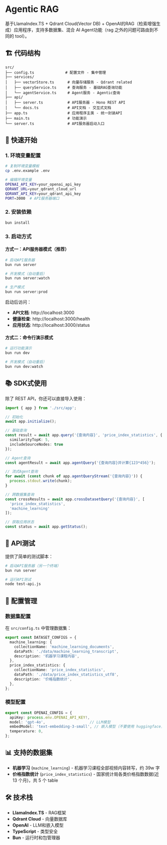# Agentic RAG

基于LlamaIndex.TS + Qdrant Cloud(Vector DB) + OpenAI的RAG（检索增强生成）应用程序，支持多数据集、混合 AI Agent功能（rag 之外的问题可路由到不同的 tool）。

## 🏗️ 代码结构

```
src/
├── config.ts              # 配置文件 - 集中管理
├── services/
│   ├── vectorStore.ts      # 向量存储服务 - Qdrant related
│   ├── queryService.ts     # 查询服务 - 基础RAG查询功能
│   └── agentService.ts     # Agent服务 - Agentic查询
├── api/
│   ├── server.ts           # API服务器 - Hono REST API
│   └── docs.ts             # API文档 - 交互式文档
├── app.ts                  # 应用程序主类 - 统一封装API
├── main.ts                 # 功能演示
└── server.ts               # API服务器启动入口
```

## 🚀 快速开始

### 1. 环境变量配置

```bash
# 复制环境变量模板
cp .env.example .env

# 编辑环境变量
OPENAI_API_KEY=your_openai_api_key
QDRANT_URL=your_qdrant_cloud_url
QDRANT_API_KEY=your_qdrant_api_key
PORT=3000  # API服务器端口
```

### 2. 安装依赖

```bash
bun install
```

### 3. 启动方式

#### 方式一：API服务器模式（推荐）

```bash
# 启动API服务器
bun run server

# 开发模式（自动重启）
bun run server:watch

# 生产模式
bun run server:prod
```

启动后访问：
- **API文档**: http://localhost:3000
- **健康检查**: http://localhost:3000/health
- **应用状态**: http://localhost:3000/status

#### 方式二：命令行演示模式

```bash
# 运行功能演示
bun run dev

# 开发模式（自动重启）
bun run dev:watch
```

## 📚 SDK式使用

除了 REST API，你还可以直接导入使用：

```typescript
import { app } from './src/app';

// 初始化
await app.initialize();

// 基础查询
const result = await app.query('{查询内容}', 'price_index_statistics', {
  similarityTopK: 5,
  includeSourceNodes: true
});

// Agent查询
const agentResult = await app.agentQuery('{查询内容}并计算{123*456}');

// 流式Agent查询
for await (const chunk of app.agentQueryStream('{查询内容}')) {
  process.stdout.write(chunk);
}

// 跨数据集查询
const crossResults = await app.crossDatasetQuery('{查询内容}', [
  'price_index_statistics', 
  'machine_learning'
]);

// 获取应用状态
const status = await app.getStatus();
```

## 🧪 API测试

提供了简单的测试脚本：

```bash
# 启动API服务器（另一个终端）
bun run server

# 运行API测试
node test-api.js
```

## 🔧 配置管理

### 数据集配置

在 `src/config.ts` 中管理数据集：

```typescript
export const DATASET_CONFIGS = {
  machine_learning: {
    collectionName: 'machine_learning_documents',
    dataPath: './data/machine_learning_transcript',
    description: '机器学习课程内容',
  },
  price_index_statistics: {
    collectionName: 'price_index_statistics',
    dataPath: './data/price_index_statistics_utf8',
    description: '价格指数统计',
  },
};
```

### 模型配置

```typescript
export const OPENAI_CONFIG = {
  apiKey: process.env.OPENAI_API_KEY!,
  model: 'gpt-4o',                    // LLM模型
  embedModel: 'text-embedding-3-small', // 嵌入模型（不要使用 huggingface，hf不支持中文）
  temperature: 0,
};
```

## 📊 支持的数据集

- **机器学习** (`machine_learning`) - 机器学习课程全部视频内容转写，约 39w 字
- **价格指数统计** (`price_index_statistics`) -  国家统计局各类价格指数数据(近 13 个月)，共 5 个 table

## 🛠️ 技术栈

- **LlamaIndex.TS** - RAG框架
- **Qdrant Cloud** - 向量数据库
- **OpenAI** - LLM和嵌入模型
- **TypeScript** - 类型安全
- **Bun** - 运行时和包管理器 
